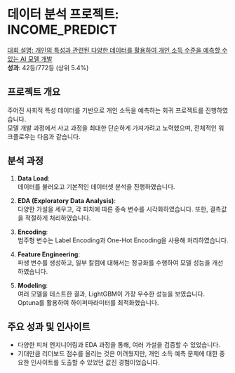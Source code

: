 # 데이터 분석 프로젝트: INCOME_PREDICT

[대회 설명: 개인의 특성과 관련된 다양한 데이터를 활용하여 개인 소득 수준을 예측할 수 있는 AI 모델 개발](https://dacon.io/competitions/official/236230/overview/description)  
**성과**: 42등/772등 (상위 5.4%)

## 프로젝트 개요
주어진 사회적 특성 데이터를 기반으로 개인 소득을 예측하는 회귀 프로젝트를 진행하였습니다.  
모델 개발 과정에서 사고 과정을 최대한 단순하게 가져가려고 노력했으며, 전체적인 워크플로우는 다음과 같습니다.

## 분석 과정
1. **Data Load**:  
   데이터를 불러오고 기본적인 데이터셋 분석을 진행하였습니다.

2. **EDA (Exploratory Data Analysis)**:  
   다양한 가설을 세우고, 각 피처에 따른 종속 변수를 시각화하였습니다. 또한, 결측값을 적절하게 처리하였습니다.

3. **Encoding**:  
   범주형 변수는 Label Encoding과 One-Hot Encoding을 사용해 처리하였습니다.

4. **Feature Engineering**:  
   파생 변수를 생성하고, 일부 칼럼에 대해서는 정규화를 수행하여 모델 성능을 개선하였습니다.

5. **Modeling**:  
   여러 모델을 테스트한 결과, LightGBM이 가장 우수한 성능을 보였습니다.  
   Optuna를 활용하여 하이퍼파라미터를 최적화했습니다.

## 주요 성과 및 인사이트
- 다양한 피처 엔지니어링과 EDA 과정을 통해, 여러 가설을 검증할 수 있었습니다.
- 기대만큼 리더보드 점수를 올리는 것은 어려웠지만, 개인 소득 예측 문제에 대한 중요한 인사이트를 도출할 수 있었던 값진 경험이었습니다.
